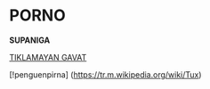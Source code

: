 # PORNO

**SUPANIGA**


[TIKLAMAYAN GAVAT](https://youtu.be/OoWdSRznOIY?si=1B_yo7SWM5o5vadq)

[!penguenpirna] (https://tr.m.wikipedia.org/wiki/Tux)
